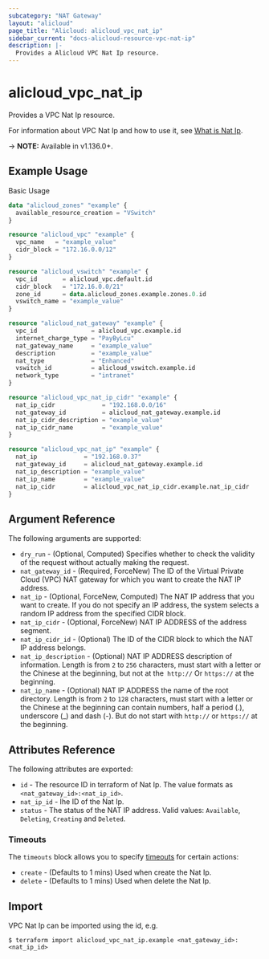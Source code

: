 ```yaml
---
subcategory: "NAT Gateway"
layout: "alicloud"
page_title: "Alicloud: alicloud_vpc_nat_ip"
sidebar_current: "docs-alicloud-resource-vpc-nat-ip"
description: |-
  Provides a Alicloud VPC Nat Ip resource.
---
```


# alicloud\_vpc\_nat\_ip

Provides a VPC Nat Ip resource.

For information about VPC Nat Ip and how to use it, see [What is Nat Ip](https://www.alibabacloud.com/help/doc-detail/281976.htm).

-> **NOTE:** Available in v1.136.0+.

## Example Usage

Basic Usage

```terraform
data "alicloud_zones" "example" {
  available_resource_creation = "VSwitch"
}

resource "alicloud_vpc" "example" {
  vpc_name   = "example_value"
  cidr_block = "172.16.0.0/12"
}

resource "alicloud_vswitch" "example" {
  vpc_id       = alicloud_vpc.default.id
  cidr_block   = "172.16.0.0/21"
  zone_id      = data.alicloud_zones.example.zones.0.id
  vswitch_name = "example_value"
}

resource "alicloud_nat_gateway" "example" {
  vpc_id               = alicloud_vpc.example.id
  internet_charge_type = "PayByLcu"
  nat_gateway_name     = "example_value"
  description          = "example_value"
  nat_type             = "Enhanced"
  vswitch_id           = alicloud_vswitch.example.id
  network_type         = "intranet"
}

resource "alicloud_vpc_nat_ip_cidr" "example" {
  nat_ip_cidr             = "192.168.0.0/16"
  nat_gateway_id          = alicloud_nat_gateway.example.id
  nat_ip_cidr_description = "example_value"
  nat_ip_cidr_name        = "example_value"
}

resource "alicloud_vpc_nat_ip" "example" {
  nat_ip             = "192.168.0.37"
  nat_gateway_id     = alicloud_nat_gateway.example.id
  nat_ip_description = "example_value"
  nat_ip_name        = "example_value"
  nat_ip_cidr        = alicloud_vpc_nat_ip_cidr.example.nat_ip_cidr
}

```

## Argument Reference

The following arguments are supported:

* `dry_run` - (Optional, Computed) Specifies whether to check the validity of the request without actually making the request.
* `nat_gateway_id` - (Required, ForceNew) The ID of the Virtual Private Cloud (VPC) NAT gateway for which you want to create the NAT IP address.
* `nat_ip` - (Optional, ForceNew, Computed) The NAT IP address that you want to create. If you do not specify an IP address, the system selects a random IP address from the specified CIDR block.
* `nat_ip_cidr` - (Optional, ForceNew) NAT IP ADDRESS of the address segment.
* `nat_ip_cidr_id` - (Optional) The ID of the CIDR block to which the NAT IP address belongs.
* `nat_ip_description` - (Optional) NAT IP ADDRESS description of information. Length is from `2` to `256` characters, must start with a letter or the Chinese at the beginning, but not at the` http://` Or `https://` at the beginning.
* `nat_ip_name` - (Optional) NAT IP ADDRESS the name of the root directory. Length is from `2` to `128` characters, must start with a letter or the Chinese at the beginning can contain numbers, half a period (.), underscore (_) and dash (-). But do not start with `http://` or `https://` at the beginning.

## Attributes Reference

The following attributes are exported:

* `id` - The resource ID in terraform of Nat Ip. The value formats as `<nat_gateway_id>:<nat_ip_id>`.
* `nat_ip_id` - Ihe ID of the Nat Ip.
* `status` - The status of the NAT IP address. Valid values: `Available`, `Deleting`, `Creating` and `Deleted`. 

### Timeouts

The `timeouts` block allows you to specify [timeouts](https://www.terraform.io/docs/configuration-0-11/resources.html#timeouts) for certain actions:

* `create` - (Defaults to 1 mins) Used when create the Nat Ip.
* `delete` - (Defaults to 1 mins) Used when delete the Nat Ip.

## Import

VPC Nat Ip can be imported using the id, e.g.

```shell
$ terraform import alicloud_vpc_nat_ip.example <nat_gateway_id>:<nat_ip_id>
```
